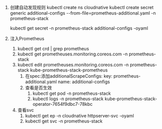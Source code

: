 1. 创建自动发现规则
   kubectl create ns cloudnative
   kubectl create secret generic additional-configs --from-file=prometheus-additional.yaml -n  prometheus-stack

   kubectl get secret -n prometheus-stack additional-configs -oyaml
2. 注入Prometheus
   1. kubectl get crd | grep prometheus
   2. kubectl get prometheuses.monitoring.coreos.com -n prometheus-stack
   3. kubectl edit prometheuses.monitoring.coreos.com -n prometheus-stack kube-prometheus-stack-prometheus
      1. 在spec:添加additionalScrapeConfigs:
      key: prometheus-additional.yaml
      name: additional-configs
      1. 查看是否生效
         1. kubectl get pod -n prometheus-stack 
         2. kubectl logs -n prometheus-stack  kube-prometheus-stack-operator-7654f9dbc7-78kbc
   4. 查看svc 
      1. kubectl get ep -n cloudnative httpserver-svc -oyaml
      2. kubectl get svc -n prometheus-stack 